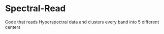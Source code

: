 # Spectral-Read
Code that reads Hyperspectral data and clusters every band into 5 different centers
